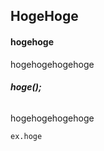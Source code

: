 ## HogeHoge

#### __hogehoge__
hogehogehogehoge
###### __hoge();__
hogehogehogehoge
```
ex.hoge
```
